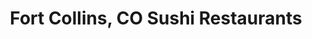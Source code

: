 ---
layout: city
title: Fort Collins, CO Sushi Restaurants
permalink: /colorado/fort-collins/
stateAbbr: CO
stateName: Colorado
cityName: Fort Collins

---